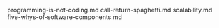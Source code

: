 programming-is-not-coding.md
call-return-spaghetti.md
scalability.md
five-whys-of-software-components.md
